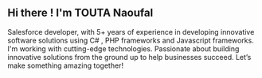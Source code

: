 ## Hi there ! I'm TOUTA Naoufal
Salesforce developer, with 5+ years of experience in developing innovative software solutions using C# , PHP frameworks and Javascript frameworks.
I'm working with cutting-edge technologies. Passionate about building innovative solutions from the ground up to help businesses succeed. 
Let’s make something amazing together!

<!---
toutanaoufal/toutanaoufal is a ✨ special ✨ repository because its `README.md` (this file) appears on your GitHub profile.
You can click the Preview link to take a look at your changes.
--->
